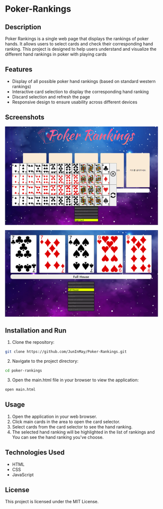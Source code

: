 # Poker-Rankings

## Description
Poker Rankings is a single web page that displays the rankings of poker hands. It allows users to select cards and check their corresponding hand ranking. This project is designed to help users understand and visualize the different hand rankings in poker with playing cards

## Features
- Display of all possible poker hand rankings (based on standard western rankings)
- Interactive card selection to display the corresponding hand ranking
- Discard selection and refresh the page
- Responsive design to ensure usability across different devices

## Screenshots

![alt text](readme_resource/img1.png)

![alt text](readme_resource/img2.png)

## Installation and Run

1. Clone the repository:
```bash
git clone https://github.com/JunInMay/Poker-Rankings.git
```
2. Navigate to the project directory:
```bash
cd poker-rankings
```
3. Open the main.html file in your browser to view the application:
```bash
open main.html
```

## Usage
1. Open the application in your web browser.
2. Click main cards in the area to open the card selector.
3. Select cards from the card selector to see the hand ranking.
4. The selected hand ranking will be highlighted in the list of rankings and You can see the hand ranking you've choose.

## Technologies Used
- HTML
- CSS
- JavaScript

## License
This project is licensed under the MIT License.
